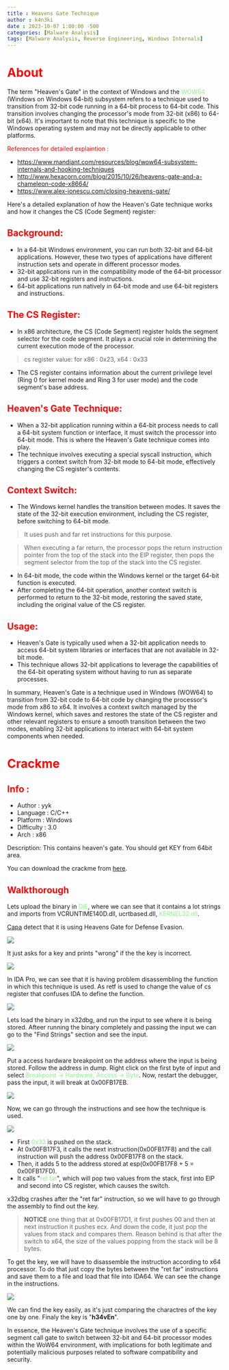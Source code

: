 ```yaml
---
title : Heavens Gate Technique
author : k4n3ki
date : 2023-10-07 1:00:00 -500
categories: [Malware Analysis]
tags: [Malware Analysis, Reverse Engineering, Windows Internals]
---
```


# <span style="color:red">About</span>

The term "Heaven's Gate" in the context of Windows and the <span style="color:lightgreen">WOW64</span> (Windows on Windows 64-bit) subsystem refers to a technique used to transition from 32-bit code running in a 64-bit process to 64-bit code. This transition involves changing the processor's mode from 32-bit (x86) to 64-bit (x64). It's important to note that this technique is specific to the Windows operating system and may not be directly applicable to other platforms.

<span style="color:red">References for detailed explaintion :</span>
- https://www.mandiant.com/resources/blog/wow64-subsystem-internals-and-hooking-techniques
- http://www.hexacorn.com/blog/2015/10/26/heavens-gate-and-a-chameleon-code-x8664/
- https://www.alex-ionescu.com/closing-heavens-gate/

Here's a detailed explanation of how the Heaven's Gate technique works and how it changes the CS (Code Segment) register:

## <span style="color:red">Background:</span>
- In a 64-bit Windows environment, you can run both 32-bit and 64-bit applications. However, these two types of applications have different instruction sets and operate in different processor modes.
- 32-bit applications run in the compatibility mode of the 64-bit processor and use 32-bit registers and instructions.
- 64-bit applications run natively in 64-bit mode and use 64-bit registers and instructions.


## <span style="color:red">The CS Register:</span>
- In x86 architecture, the CS (Code Segment) register holds the segment selector for the code segment. It plays a crucial role in determining the current execution mode of the processor.
> cs register value: for x86 : 0x23, x64 : 0x33
- The CS register contains information about the current privilege level (Ring 0 for kernel mode and Ring 3 for user mode) and the code segment's base address.

## <span style="color:red">Heaven's Gate Technique:</span>
- When a 32-bit application running within a 64-bit process needs to call a 64-bit system function or interface, it must switch the processor into 64-bit mode. This is where the Heaven's Gate technique comes into play.
- The technique involves executing a special syscall instruction, which triggers a context switch from 32-bit mode to 64-bit mode, effectively changing the CS register's contents.

## <span style="color:red">Context Switch:</span>
- The Windows kernel handles the transition between modes. It saves the state of the 32-bit execution environment, including the CS register, before switching to 64-bit mode.
> It uses push and far ret instructions for this purpose.

> When executing a far return, the processor pops the return instruction pointer from the top of the stack into the EIP register, then pops the segment selector from the top of the stack into the CS register.
- In 64-bit mode, the code within the Windows kernel or the target 64-bit function is executed.
- After completing the 64-bit operation, another context switch is performed to return to the 32-bit mode, restoring the saved state, including the original value of the CS register.

## <span style="color:red">Usage:</span>
- Heaven's Gate is typically used when a 32-bit application needs to access 64-bit system libraries or interfaces that are not available in 32-bit mode.
- This technique allows 32-bit applications to leverage the capabilities of the 64-bit operating system without having to run as separate processes.

In summary, Heaven's Gate is a technique used in Windows (WOW64) to transition from 32-bit code to 64-bit code by changing the processor's mode from x86 to x64. It involves a context switch managed by the Windows kernel, which saves and restores the state of the CS register and other relevant registers to ensure a smooth transition between the two modes, enabling 32-bit applications to interact with 64-bit system components when needed.

# <span style="color:red">Crackme</span>

## <span style="color:red">Info :</span>
- Author : yyk
- Language : C/C++
- Platform : Windows
- Difficulty : 3.0
- Arch : x86

Description: This contains heaven's gate. You should get KEY from 64bit area.

You can download the crackme from [here](https://crackmes.one/crackme/63b15b5333c5d43ab4ecf226).

## <span style="color:red">Walkthorough</span>

Lets upload the binary in <span style="color:lightgreen">DiE</span>, where we can see that it contains a lot strings and imports from VCRUNTIME140D.dll, ucrtbased.dll, <span style="color:lightgreen">KERNEL32.dll</span>.

[Capa](https://github.com/mandiant/capa) detect that it is using Heavens Gate for Defense Evasion. 

<img src="/assets/img/heaven/capa.jpg">

It just asks for a key and prints "wrong" if the the key is incorrect.

<img src="/assets/img/heaven/run.jpg">

In IDA Pro, we can see that it is having problem disassembling the function in which this technique is used. As retf is used to change the value of cs register that confuses IDA to define the function.

<img src="/assets/img/heaven/ida.jpg">

Lets load the binary in x32dbg, and run the input to see where it is being stored. Afteer running the binary completely and passing the input we can go to the "Find Strings" section and see the input.

<img src="/assets/img/heaven/strings.jpg">

Put a access hardware breakpoint on the address where the input is being stored. Follow the address in dump. Right click on the first byte of input and select <span style="color:lightgreen">Breakpoint -> Hardware, Access -> Byte</span>. Now, restart the debugger, pass the input, it will break at 0x00FB17EB.

<img src="/assets/img/heaven/breakpoint.jpg">

Now, we can go through the instructions and see how the technique is used.

<img src="/assets/img/heaven/ret.jpg">

- First <span style="color:lightgreen">0x33</span> is pushed on the stack.
- At 0x00FB17F3, it calls the next instruction(0x00FB17F8) and the call instruction will push the address 0x00FB17F8 on the stack.
- Then, it adds 5 to the address stored at esp(0x00FB17F8 + 5 = 0x00FB17FD).
- It calls "<span style="color:lightgreen">ret fat</span>", which will pop two values from the stack, first into EIP and second into CS register, which causes the switch.

x32dbg crashes after the "ret far" instruction, so we will have to go through the assembly to find out the key.

> **NOTICE** one thing that at 0x00FB17D1, it first pushes 00 and then at next instruction it pushes ecx. And down the code, it just pop the values from stack and compares them. Reason behind is that after the switch to x64, the size of the values popping from the stack will be 8 bytes.

To get the key, we will have to disassemble the instruction according to x64 processor. To do that just copy the bytes between the "ret far" instructions and save them to a file and load that file into IDA64. We can see the change in the instructions.

<img src="/assets/img/heaven/cmp.jpg">

We can find the key easily, as it's just comparing the charactres of the key one by one. Finaly the key is "**h34vEn**".

In essence, the Heaven's Gate technique involves the use of a specific segment call gate to switch between 32-bit and 64-bit processor modes within the WoW64 environment, with implications for both legitimate and potentially malicious purposes related to software compatibility and security.
